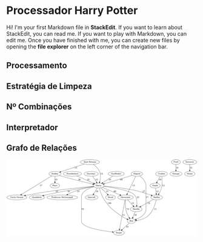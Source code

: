 ﻿# Processador Harry Potter

Hi! I'm your first Markdown file in **StackEdit**. If you want to learn about StackEdit, you can read me. If you want to play with Markdown, you can edit me. Once you have finished with me, you can create new files by opening the **file explorer** on the left corner of the navigation bar.

## Processamento

## Estratégia de Limpeza

## Nº Combinações

## Interpretador

## Grafo de Relações

![Alt text](grafo.png?raw=true "Grafo")

